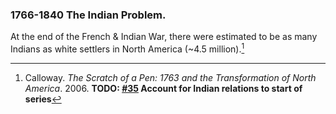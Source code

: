 ### 1766-1840 The Indian Problem.

At the end of the French & Indian War, there were estimated to be as many Indians as white settlers in North America (~4.5 million).[^pop]

[^pop]: Calloway. _The Scratch of a Pen: 1763 and the Transformation of North America_. 2006.
**TODO: [#35](https://github.com/Merovex/stranded-series/issues/35) Account for Indian relations to start of series**
